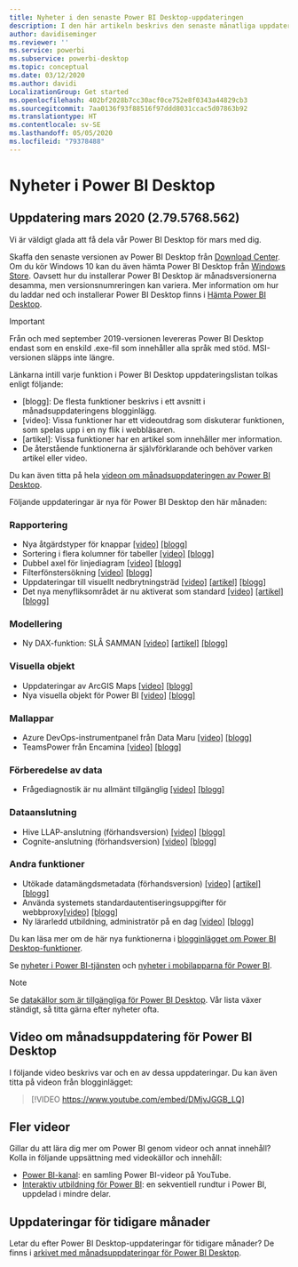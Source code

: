 ```yaml
---
title: Nyheter i den senaste Power BI Desktop-uppdateringen
description: I den här artikeln beskrivs den senaste månatliga uppdateringen för Power BI Desktop i detalj.
author: davidiseminger
ms.reviewer: ''
ms.service: powerbi
ms.subservice: powerbi-desktop
ms.topic: conceptual
ms.date: 03/12/2020
ms.author: davidi
LocalizationGroup: Get started
ms.openlocfilehash: 402bf2028b7cc30acf0ce752e8f0343a44829cb3
ms.sourcegitcommit: 7aa0136f93f88516f97ddd8031ccac5d07863b92
ms.translationtype: HT
ms.contentlocale: sv-SE
ms.lasthandoff: 05/05/2020
ms.locfileid: "79378488"
---
```

# <a name="whats-new-in-power-bi-desktop"></a>Nyheter i Power BI Desktop

## <a name="march-2020-update-2795768562"></a>Uppdatering mars 2020 (2.79.5768.562)

Vi är väldigt glada att få dela vår Power BI Desktop för mars med dig. 

Skaffa den senaste versionen av Power BI Desktop från [Download Center](https://www.microsoft.com/download/details.aspx?id=58494). Om du kör Windows 10 kan du även hämta Power BI Desktop från [Windows Store](https://aka.ms/pbidesktopstore). Oavsett hur du installerar Power BI Desktop är månadsversionerna desamma, men versionsnumreringen kan variera. Mer information om hur du laddar ned och installerar Power BI Desktop finns i [Hämta Power BI Desktop](desktop-get-the-desktop.md). 

> [!IMPORTANT]
> Från och med september 2019-versionen levereras Power BI Desktop endast som en enskild .exe-fil som innehåller alla språk med stöd. MSI-versionen släpps inte längre.


Länkarna intill varje funktion i Power BI Desktop uppdateringslistan tolkas enligt följande:

* \[blogg\]: De flesta funktioner beskrivs i ett avsnitt i månadsuppdateringens blogginlägg.
* \[video\]: Vissa funktioner har ett videoutdrag som diskuterar funktionen, som spelas upp i en ny flik i webbläsaren.
* \[artikel\]: Vissa funktioner har en artikel som innehåller mer information.
* De återstående funktionerna är självförklarande och behöver varken artikel eller video.

Du kan även titta på hela [videon om månadsuppdateringen av Power BI Desktop](#power-bi-desktop-monthly-update-video).

Följande uppdateringar är nya för Power BI Desktop den här månaden:


### <a name="reporting"></a>Rapportering
* Nya åtgärdstyper för knappar [[video]](https://youtu.be/DMjvJGGB_LQ?t=45)  [[blogg]](https://powerbi.microsoft.com/blog/power-bi-desktop-march-2020-feature-summary/#_New_action_types) 
* Sortering i flera kolumner för tabeller   [[video]](https://youtu.be/DMjvJGGB_LQ?t=414) [[blogg]](https://powerbi.microsoft.com/blog/power-bi-desktop-march-2020-feature-summary/#_Multi-column_sort) 
* Dubbel axel för linjediagram   [[video]](https://youtu.be/DMjvJGGB_LQ?t=504)  [[blogg]](https://powerbi.microsoft.com/blog/power-bi-desktop-march-2020-feature-summary/#_Dual_axis) 
* Filterfönstersökning   [[video]](https://youtu.be/DMjvJGGB_LQ?t=553)  [[blogg]](https://powerbi.microsoft.com/blog/power-bi-desktop-march-2020-feature-summary/#_Filter_pane_search) 
* Uppdateringar till visuellt nedbrytningsträd   [[video]](https://youtu.be/DMjvJGGB_LQ?t=688)  [[artikel]](visuals/power-bi-visualization-decomposition-tree.md)  [[blogg]](https://powerbi.microsoft.com/blog/power-bi-desktop-march-2020-feature-summary/#_Updates_to_decomp_tree) 
* Det nya menyfliksområdet är nu aktiverat som standard [[video]](https://youtu.be/DMjvJGGB_LQ?t=785)   [[artikel]](desktop-ribbon.md)  [[blogg]](https://powerbi.microsoft.com/blog/power-bi-desktop-march-2020-feature-summary/#_New_ribbon) 




### <a name="modeling"></a>Modellering
* Ny DAX-funktion: SLÅ SAMMAN [[video]](https://youtu.be/DMjvJGGB_LQ?t=830)  [[artikel]](https://docs.microsoft.com/dax/firstnonblankvalue-function-dax)   [[blogg]](https://powerbi.microsoft.com/blog/power-bi-desktop-march-2020-feature-summary/#_New_DAX_function
) 

### <a name="visuals"></a>Visuella objekt
* Uppdateringar av ArcGIS Maps [[video]](https://youtu.be/DMjvJGGB_LQ?t=1043)  [[blogg]](https://powerbi.microsoft.com/blog/power-bi-desktop-march-2020-feature-summary/#_Updates_to_ArcGIS) 
* Nya visuella objekt för Power BI [[video]](https://youtu.be/DMjvJGGB_LQ?t=1025)  [[blogg]](https://powerbi.microsoft.com/blog/power-bi-desktop-march-2020-feature-summary/#_Waterfall_chart
)


### <a name="template-apps"></a>Mallappar
* Azure DevOps-instrumentpanel från Data Maru [[video]](https://youtu.be/DMjvJGGB_LQ?t=1116)  [[blogg]](https://powerbi.microsoft.com/blog/power-bi-desktop-march-2020-feature-summary/#_Azure_DevOps_dashboard) 
* TeamsPower från Encamina  [[video]](https://youtu.be/DMjvJGGB_LQ?t=1135)  [[blogg]](https://powerbi.microsoft.com/blog/power-bi-desktop-march-2020-feature-summary/#_TeamsPower)


### <a name="data-preparation"></a>Förberedelse av data
* Frågediagnostik är nu allmänt tillgänglig [[video]](https://youtu.be/DMjvJGGB_LQ?t=1144)  [[blogg]](https://powerbi.microsoft.com/blog/power-bi-desktop-march-2020-feature-summary/#_Query_diagnostics) 


### <a name="data-connectivity"></a>Dataanslutning
* Hive LLAP-anslutning (förhandsversion) [[video]](https://youtu.be/DMjvJGGB_LQ?t=1165)  [[blogg]](https://powerbi.microsoft.com/blog/power-bi-desktop-march-2020-feature-summary/#_Hive_LLAP_connector) 
* Cognite-anslutning (förhandsversion) [[video]](https://youtu.be/DMjvJGGB_LQ?t=1165)  [[blogg]](https://powerbi.microsoft.com/blog/power-bi-desktop-march-2020-feature-summary/#_Cognite) 


### <a name="other-features"></a>Andra funktioner
* Utökade datamängdsmetadata (förhandsversion) [[video]](https://youtu.be/DMjvJGGB_LQ?t=1184)  [[artikel]](desktop-enhanced-dataset-metadata.md)  [[blogg]](https://powerbi.microsoft.com/blog/power-bi-desktop-march-2020-feature-summary/#_Enhanced_dataset_metadata) 
* Använda systemets standardautentiseringsuppgifter för webbproxy[[video]](https://youtu.be/DMjvJGGB_LQ?t=1239)  [[blogg]](https://powerbi.microsoft.com/blog/power-bi-desktop-march-2020-feature-summary/#_Using_default_system) 
* Ny lärarledd utbildning, administratör på en dag [[video]](https://youtu.be/DMjvJGGB_LQ?t=1247)  [[blogg]](https://powerbi.microsoft.com/blog/power-bi-desktop-march-2020-feature-summary/#_New_administrator) 


Du kan läsa mer om de här nya funktionerna i [blogginlägget om Power BI Desktop-funktioner](https://powerbi.microsoft.com/blog/power-bi-desktop-march-2020-feature-summary/).

Se [nyheter i Power BI-tjänsten](service-whats-new.md) och [nyheter i mobilapparna för Power BI](consumer/mobile/mobile-whats-new-in-the-mobile-apps.md).

> [!NOTE]
> Se [datakällor som är tillgängliga för Power BI Desktop](desktop-data-sources.md). Vår lista växer ständigt, så titta gärna efter nyheter ofta.


## <a name="power-bi-desktop-monthly-update-video"></a>Video om månadsuppdatering för Power BI Desktop
I följande video beskrivs var och en av dessa uppdateringar. Du kan även titta på videon från blogginlägget:

> [!VIDEO https://www.youtube.com/embed/DMjvJGGB_LQ]



## <a name="more-videos"></a>Fler videor

Gillar du att lära dig mer om Power BI genom videor och annat innehåll? Kolla in följande uppsättning med videokällor och innehåll:

-   [Power BI-kanal](https://www.youtube.com/user/mspowerbi): en samling Power BI-videor på YouTube.
-   [Interaktiv utbildning för Power BI](https://powerbi.microsoft.com/guided-learning/): en sekventiell rundtur i Power BI, uppdelad i mindre delar.

## <a name="updates-for-previous-months"></a>Uppdateringar för tidigare månader

Letar du efter Power BI Desktop-uppdateringar för tidigare månader? De finns i [arkivet med månadsuppdateringar för Power BI Desktop](desktop-latest-update-archive.md).
